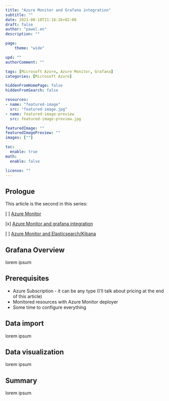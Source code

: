 ```yaml
---
title: "Azure Monitor and Grafana integration"
subtitle: ""
date: 2021-08-10T21:18:26+02:00
draft: false
author: "pawel.en"
description: ""

page:
    theme: "wide"

upd: ""
authorComment: ""

tags: [Microsoft Azure, Azure Monitor, Grafana]
categories: [Microsoft Azure]

hiddenFromHomePage: false
hiddenFromSearch: false

resources:
- name: "featured-image"
  src: "featured-image.jpg"
- name: featured-image-preview
  src: featured-image-preview.jpg

featuredImage: ""
featuredImagePreview: ""
images: [""]

toc:
  enable: true
math:
  enable: false

license: ""
---
```


## Prologue

This article is the second in this series: 

[ ] [Azure Monitor](/azuremonitor/)

[x] [Azure Monitor and grafana integration](/azuremonitor-grafana/)

[ ] [Azure Monitor and Elasticsearch/Kibana](/azuremonitor-elkkibana/)

## Grafana Overview

lorem ipsum

## Prerequisites

+ Azure Subscription - it can be any type (I'll talk about pricing at the end of this article)
+ Monitored resources with Azure Monitor deployer
+ Some time to configure everything

## Data import

lorem ipsum

## Data visualization

lorem ipsum

## Summary

lorem ipsum